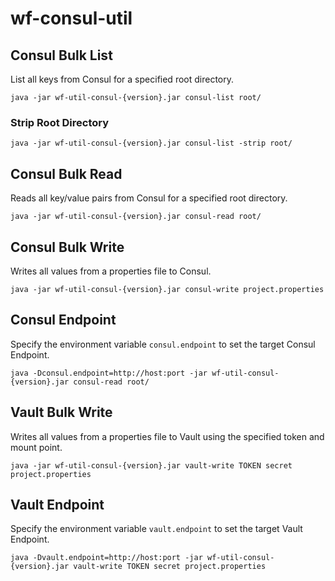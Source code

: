 # wf-consul-util

## Consul Bulk List

List all keys from Consul for a specified root directory.

	java -jar wf-util-consul-{version}.jar consul-list root/
	
### Strip Root Directory

	java -jar wf-util-consul-{version}.jar consul-list -strip root/

## Consul Bulk Read

Reads all key/value pairs from Consul for a specified root directory.

	java -jar wf-util-consul-{version}.jar consul-read root/
	
## Consul Bulk Write

Writes all values from a properties file to Consul.

	java -jar wf-util-consul-{version}.jar consul-write project.properties
	
## Consul Endpoint

Specify the environment variable `consul.endpoint` to set the target Consul Endpoint.

	java -Dconsul.endpoint=http://host:port -jar wf-util-consul-{version}.jar consul-read root/
	
## Vault Bulk Write

Writes all values from a properties file to Vault using the specified token and mount point.

	java -jar wf-util-consul-{version}.jar vault-write TOKEN secret project.properties
	
## Vault Endpoint

Specify the environment variable `vault.endpoint` to set the target Vault Endpoint.

	java -Dvault.endpoint=http://host:port -jar wf-util-consul-{version}.jar vault-write TOKEN secret project.properties
